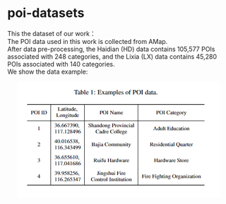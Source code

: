 # poi-datasets
This the dataset of our work：<br />
  The POI data used in this work is collected from AMap.<br />
  After data pre-processing, the Haidian (HD) data contains 105,577 POIs associated with 248 categories, and the Lixia (LX) data contains 45,280 POIs associated with 140 categories. <br />
  We show the data example:
 <div align=center>
  <img src="./image/example.png" > 
</div>
